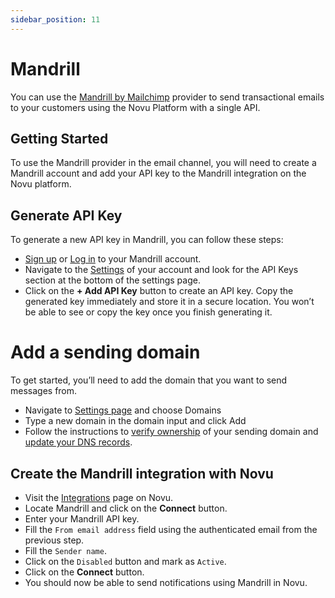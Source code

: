```yaml
---
sidebar_position: 11
---
```


# Mandrill

You can use the [Mandrill by Mailchimp](https://mandrillapp.com/) provider to send transactional emails to your customers using the Novu Platform with a single API.

## Getting Started

To use the Mandrill provider in the email channel, you will need to create a Mandrill account and add your API key to the Mandrill integration on the Novu platform.

## Generate API Key

To generate a new API key in Mandrill, you can follow these steps:

- [Sign up](https://login.mailchimp.com/signup/) or [Log in](https://login.mailchimp.com/) to your Mandrill account.
- Navigate to the [Settings](https://mandrillapp.com/settings) of your account and look for the API Keys section at the bottom of the settings page.
- Click on the **+ Add API Key** button to create an API key. Copy the generated key immediately and store it in a secure location. You won’t be able to see or copy the key once you finish generating it.

# Add a sending domain

To get started, you’ll need to add the domain that you want to send messages from.

- Navigate to [Settings page](https://mandrillapp.com/settings/sending-domains) and choose Domains
- Type a new domain in the domain input and click Add
- Follow the instructions to [verify ownership](https://mailchimp.com/developer/transactional/docs/authentication-delivery/#authentication) of your sending domain and [update your DNS records](https://mailchimp.com/developer/transactional/docs/authentication-delivery/#configure-your-dns).

## Create the Mandrill integration with Novu

- Visit the [Integrations](https://web.novu.co/integrations) page on Novu.
- Locate Mandrill and click on the **Connect** button.
- Enter your Mandrill API key.
- Fill the `From email address` field using the authenticated email from the previous step.
- Fill the `Sender name`.
- Click on the `Disabled` button and mark as `Active`.
- Click on the **Connect** button.
- You should now be able to send notifications using Mandrill in Novu.
